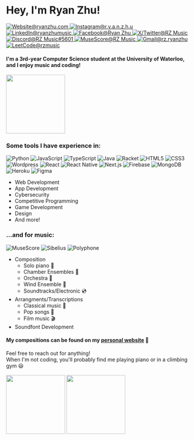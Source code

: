 <h1>Hey, I'm Ryan Zhu!</h1>

<p>
  <a href="https://www.ryanzhu.com/">
    <img src="https://img.shields.io/badge/-Website-3e4e82?style=for-the-badge&amp;logo=Github&amp;logoColor=white&amp;link=https://www.ryanzhu.com/"alt="Website@ryanzhu.com">
  </a>
  <a href="https://www.instagram.com/r.y.a.n.z.h.u/">
    <img src="https://img.shields.io/badge/-r.y.a.n.z.h.u-E4405F?style=for-the-badge&amp;logo=Instagram&amp;logoColor=white&amp;link=https://www.instagram.com/r.y.a.n.z.h.u/"alt="Instagram@r.y.a.n.z.h.u">
  </a>
  <a href="https://www.linkedin.com/in/ryanzhumusic/">
    <img src="https://img.shields.io/badge/-Ryan%20Zhu-0A66C2?style=for-the-badge&amp;logo=LinkedIn&amp;logoColor=white&amp;link=https://www.linkedin.com/in/ryanzhumusic/"alt="LinkedIn@ryanzhumusic">
  </a>
  <a href="https://www.facebook.com/ryan.zhu.9619/">
    <img src="https://img.shields.io/badge/-Ryan%20Zhu-0866FF?style=for-the-badge&amp;logo=Facebook&amp;logoColor=white&amp;link=https://www.facebook.com/ryan.zhu.9619/"alt="Facebook@Ryan Zhu">
  </a>
  <a href="https://twitter.com/RZMusic19">
    <img src="https://img.shields.io/badge/-RZ Music-000000?style=for-the-badge&amp;logo=X&amp;logoColor=white&amp;link=https://twitter.com/RZMusic19" alt="X/Twitter@RZ Music">
  </a>
  <a href="https://discordapp.com/users/401127703698210816">
    <img src="https://img.shields.io/badge/-RZ%20Music-5865F2?style=for-the-badge&amp;logo=Discord&amp;logoColor=white&amp;link=https://discordapp.com/users/401127703698210816" alt="Discord@RZ Music#5601">
  </a>
  <a href="https://musescore.com/user/34214067">
    <img src="https://img.shields.io/badge/-RZ%20Music-1A70B8?style=for-the-badge&amp;logo=MuseScore&amp;logoColor=white&amp;link=https://musescore.com/user/34214067" alt="MuseScore@RZ Music">
  </a>
  <a href="mailto:rz.ryanzhu@gmail.com">
    <img src="https://img.shields.io/badge/-rz.ryanzhu@gmail.com-EA4335?style=for-the-badge&amp;logo=Gmail&amp;logoColor=white&amp;link=mailto:rz.ryanzhu@gmail.com" alt="Gmail@rz.ryanzhu">
  </a>
  <a href="mailto:rz.ryanzhu@gmail.com">
    <img src="https://img.shields.io/badge/-rzmusic-FFA116?style=for-the-badge&amp;logo=LeetCode&amp;logoColor=white&amp;link=https://leetcode.com/rzmusic" alt="LeetCode@rzmusic">
  </a>
</p>

#### I'm a 3rd-year Computer Science student at the University of Waterloo, and I enjoy music and coding! 
<img src="https://github-readme-streak-stats.herokuapp.com/?user=ryan-zhu-music&theme=material-palenight&include_all_commits=true&count_private=true" height="160">

### Some tools I have experience in:

![Python](https://img.shields.io/badge/-Python-23242b?style=flat-square&logo=python)
![JavaScript](https://img.shields.io/badge/-JavaScript-23242b?style=flat-square&logo=javascript)
![TypeScript](https://img.shields.io/badge/-TypeScript-23242b?style=flat-square&logo=typescript)
![Java](https://img.shields.io/badge/-Java-23242b?style=flat-square&logo=Java)
![Racket](https://img.shields.io/badge/-Racket-23242b?style=flat-square&logo=Racket&logoColor=9F1D20)
![HTML5](https://img.shields.io/badge/-HTML5-23242b?style=flat-square&logo=HTML5)
![CSS3](https://img.shields.io/badge/-CSS3-23242b?style=flat-square&logo=CSS3&logoColor=1572B6)
![Wordpress](https://img.shields.io/badge/-Wordpress-23242b?style=flat-square&logo=Wordpress&logoColor=21759B)
![React](https://img.shields.io/badge/-React-23242b?style=flat-square&logo=React&logoColor=61DAFB)
![React Native](https://img.shields.io/badge/-React%20Native-23242b?style=flat-square&logo=React&logoColor=61DAFB)
![Next.js](https://img.shields.io/badge/-Next.JS-23242b?style=flat-square&logo=next.js&logoColor=ffffff)
![Firebase](https://img.shields.io/badge/-Firebase-23242b?style=flat-square&logo=Firebase)
![MongoDB](https://img.shields.io/badge/-MongoDB-23242b?style=flat-square&logo=mongodb&logoColor=00ed64)
![Heroku](https://img.shields.io/badge/-Heroku-23242b?style=flat-square&logo=Heroku&logoColor=430098)
![Figma](https://img.shields.io/badge/-Figma-23242b?style=flat-square&logo=Figma)

- Web Development
- App Development
- Cybersecurity 
- Competitive Programming
- Game Development
- Design
- And more!

### ...and for music:

![MuseScore](https://img.shields.io/badge/-MuseScore-23242b?style=flat-square&logo=MuseScore)
![Sibelius](https://img.shields.io/badge/-Sibelius-23242b?style=flat-square)
![Polyphone](https://img.shields.io/badge/-Polyphone-23242b?style=flat-square)

- Composition
  - Solo piano :musical_keyboard:
  - Chamber Ensembles :postal_horn:
  - Orchestra :violin:
  - Wind Ensemble :saxophone:
  - Soundtracks/Electronic :cd:
- Arrangments/Transcriptions
  - Classical music :musical_score:
  - Pop songs :microphone:
  - Film music :clapper:
- Soundfont Development

#### My compositions can be found on my [personal website](https://www.ryanzhu.com/) :musical_score:

Feel free to reach out for anything! <br>
When I'm not coding, you'll probably find me playing piano or in a climbing gym :smiley:
<br>
<br>
<img src="https://github-readme-stats.vercel.app/api?username=ryan-zhu-music&show_icons=true&theme=material-palenight&count_private=true&include_all_commits=true" height="160">
<img src="https://github-readme-stats.vercel.app/api/top-langs/?username=ryan-zhu-music&theme=material-palenight&layout=compact"
height="160">
